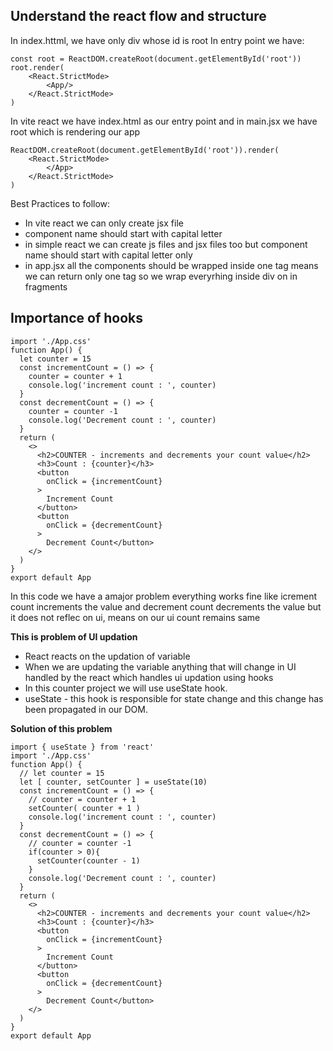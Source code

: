## Understand the react flow and structure 
In index.httml, we have only div whose id is root 
In entry point we have:
```
const root = ReactDOM.createRoot(document.getElementById('root'))
root.render(
    <React.StrictMode>
        <App/>
    </React.StrictMode>
)
```

In vite react we have index.html as our entry point and in main.jsx we have root which is rendering our app
```
ReactDOM.createRoot(document.getElementById('root')).render(
    <React.StrictMode>
        </App>
    </React.StrictMode>
)
```

Best Practices to follow:
- In vite react we can only create jsx file
- component name should start with capital letter
- in simple react we can create js files and jsx files too but component name should start with capital letter only 
- in app.jsx all the components should be wrapped inside one tag means we can return only one tag so we wrap everyrhing inside div on in fragments

## Importance of hooks
```
import './App.css'
function App() {
  let counter = 15
  const incrementCount = () => {
    counter = counter + 1
    console.log('increment count : ', counter)
  }
  const decrementCount = () => {
    counter = counter -1
    console.log('Decrement count : ', counter)
  }
  return (
    <>
      <h2>COUNTER - increments and decrements your count value</h2>
      <h3>Count : {counter}</h3>
      <button
        onClick = {incrementCount}
      > 
        Increment Count
      </button>
      <button
        onClick = {decrementCount}
      >
        Decrement Count</button>
    </>
  )
}
export default App
```
In this code we have a amajor problem everything works fine like icrement count increments the value and decrement count 
decrements the value but it does not reflec on ui, means on our ui count remains same

**This is problem of UI updation**

- React reacts on the updation of variable 
- When we are updating the variable anything that will change in UI handled by the react which handles ui updation using hooks 
- In this counter project we will use useState hook.
- useState - this hook is responsible for state change and this change has been propagated in our DOM. 

**Solution of this problem**
```
import { useState } from 'react'
import './App.css'
function App() {
  // let counter = 15
  let [ counter, setCounter ] = useState(10)
  const incrementCount = () => {
    // counter = counter + 1
    setCounter( counter + 1 )
    console.log('increment count : ', counter)
  }
  const decrementCount = () => {
    // counter = counter -1
    if(counter > 0){
      setCounter(counter - 1)
    }
    console.log('Decrement count : ', counter)
  }
  return (
    <>
      <h2>COUNTER - increments and decrements your count value</h2>
      <h3>Count : {counter}</h3>
      <button
        onClick = {incrementCount}
      > 
        Increment Count
      </button>
      <button
        onClick = {decrementCount}
      >
        Decrement Count</button>
    </>
  )
}
export default App
```
